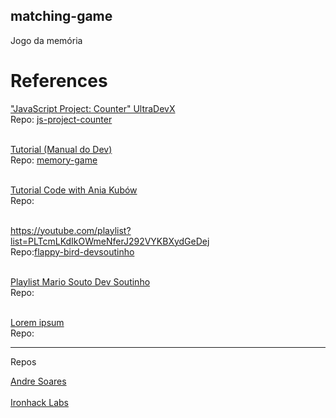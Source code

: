 ## matching-game
Jogo da memória


# References

<a href="https://www.youtube.com/watch?v=U3uKbb_J5ec">"JavaScript Project: Counter" UltraDevX</a>
<br>
Repo: <a href="https://github.com/UltraDevX/js-project-counter">js-project-counter</a>
<br><br>

<a href="https://www.youtube.com/watch?v=tcbMmm77WOU">Tutorial (Manual do Dev)</a>
<br>
Repo: <a href="https://github.com/manualdodev/memory-game">memory-game</a>
<br><br>


<a href="https://youtu.be/tjyDOHzKN0w">Tutorial Code with Ania Kubów</a>
<br>
Repo:<a href=""></a>
<br><br>


<a href="">https://youtube.com/playlist?list=PLTcmLKdIkOWmeNferJ292VYKBXydGeDej</a>
<br>
Repo:<a href="https://github.com/omariosouto/flappy-bird-devsoutinho">flappy-bird-devsoutinho</a>
<br><br>


<a href="">Playlist Mario Souto Dev Soutinho</a>
<br>
Repo: <a href="https://github.com/omariosouto/flappy-bird-devsoutinho"></a>
<br><br>


<a href="">Lorem ipsum</a>
<br>
Repo: <a href=""></a>


<hr>


Repos

<a href="https://github.com/soaresderik/jogo-memoria">Andre Soares</a>
<br><br>
<a href="https://github.com/ironhack-labs/lab-javascript-memory-game">Ironhack Labs</a>
<br><br>
<a href=""></a>
<br><br>
